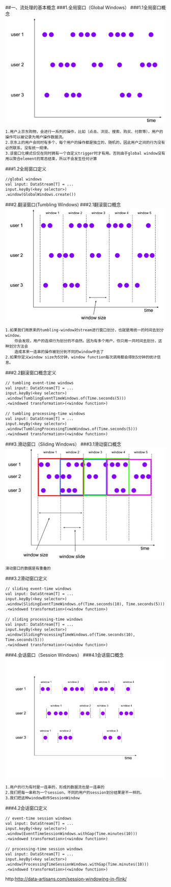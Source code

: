 
##一、流处理的基本概念
###1.全局窗口（Global Windows）
###1.1全局窗口概念
![](images/Snip20161205_10.png) 
```
1.用户上京东购物，会进行一系列的操作，比如（点击、浏览、搜索、购买、付款等），用户的操作可以被记录为用户操作数据流。
2.京东上的用户会同时有多个，每个用户的操作都是独立的，随机的，因此用户之间的行为没有必然联系，没有统一规律。
3.该窗口化模式仅仅在同时拥有一个自定义trigger时才有用。否则由于global window没有用以聚合element的常态结束，所以不会发生任何计算
```
###1.2全局窗口定义
```
//global windows
val input: DataStream[T] = ...
input.keyBy(<key selector>)
.window(GlobalWindows.create())
```

###2.翻滚窗口(Tumbling Windows)
###2.1翻滚窗口概念
![](images/Snip20161205_11.png) 
```
1.如果我们用原来的tumbling-window对stream进行窗口划分，也就是用统一的时间去划分window，
    你会发现，用户的连续行为划分的不自然。因为有多个用户，你只用一共时间去划分，这种划分方法会
    造成本来一连串的操作被划分到不同的window中去了
2.如果你定义window size为5分钟，window function每次调用都会得到5分钟的统计信息。
```
###2.2翻滚窗口概念定义
```
// tumbling event-time windows
val input: DataStream[T] = ...
input.keyBy(<key selector>)
.window(TumblingEventTimeWindows.of(Time.seconds(5)))
.<windowed transformation>(<window function>)

// tumbling processing-time windows
val input: DataStream[T] = ...
input.keyBy(<key selector>)
.window(TumblingProcessingTimeWindows.of(Time.seconds(5)))
.<windowed transformation>(<window function>)

```
###3.滑动窗口（Sliding Windows）
###3.1滑动窗口概念
![](images/Snip20161205_12.png) 
```
滑动窗口的数据是有重叠的
```
###3.2滑动窗口定义
```
// sliding event-time windows
val input: DataStream[T] = ...
input.keyBy(<key selector>)
.window(SlidingEventTimeWindows.of(Time.seconds(10), Time.seconds(5)))
.<windowed transformation>(<window function>)
    
// sliding processing-time windows
val input: DataStream[T] = ...
input.keyBy(<key selector>)
.window(SlidingProcessingTimeWindows.of(Time.seconds(10), Time.seconds(5)))
.<windowed transformation>(<window function>)
```

###4.会话窗口（Session Windows）
###4.1会话窗口概念
![](images/example-input-with-sessions.png) 
```
1.用户的行为有时是一连串的，形成的数据流也是一连串的
2.我们把每一串称为一个session，不同的用户的session划分结果是不一样的。
3.我们把这种window称作SessionWindow
```
###4.2会话窗口定义
```  
// event-time session windows
val input: DataStream[T] = ...
input.keyBy(<key selector>)
.window(EventTimeSessionWindows.withGap(Time.minutes(10)))
.<windowed transformation>(<window function>)

// processing-time session windows
val input: DataStream[T] = ...
input.keyBy(<key selector>)
.window(ProcessingTimeSessionWindows.withGap(Time.minutes(10)))
.<windowed transformation>(<window function>)
```

http:http://data-artisans.com/session-windowing-in-flink/
